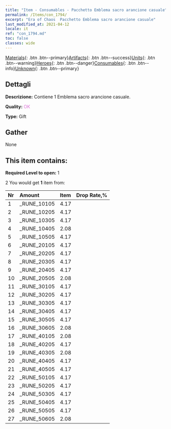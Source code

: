 ```yaml
---
title: "Item - Consumables - Pacchetto Emblema sacro arancione casuale"
permalink: /Items/con_1794/
excerpt: "Era of Chaos  Pacchetto Emblema sacro arancione casuale"
last_modified_at: 2021-04-12
locale: it
ref: "con_1794.md"
toc: false
classes: wide
---
```

 [Materials](/it/Items/){: .btn .btn--primary}[Artifacts](/it/Items/Artifacts/){: .btn .btn--success}[Units](/it/Items/Units/){: .btn .btn--warning}[Heroes](/it/Items/Heroes/){: .btn .btn--danger}[Consumables](/it/Items/Consumables/){: .btn .btn--info}[Unknown](/it/Items/Unknown/){: .btn .btn--primary}

## Dettagli
 **Descrizione:** Contiene 1 Emblema sacro arancione casuale.

 **Quality:** <span style="color: #DA70D6">OK</span>

 **Type:** Gift

## Gather

  None

## This item contains:

 **Required Level to open:** 1

 2 You would get **1** item  from:

  | Nr | Amount |     Item    | Drop Rate,% |
  |:---|:-------|:------------|:---------:|
  | 1 | _RUNE_10105 | 4.17 | 
  | 2 | _RUNE_10205 | 4.17 | 
  | 3 | _RUNE_10305 | 4.17 | 
  | 4 | _RUNE_10405 | 2.08 | 
  | 5 | _RUNE_10505 | 4.17 | 
  | 6 | _RUNE_20105 | 4.17 | 
  | 7 | _RUNE_20205 | 4.17 | 
  | 8 | _RUNE_20305 | 4.17 | 
  | 9 | _RUNE_20405 | 4.17 | 
  | 10 | _RUNE_20505 | 2.08 | 
  | 11 | _RUNE_30105 | 4.17 | 
  | 12 | _RUNE_30205 | 4.17 | 
  | 13 | _RUNE_30305 | 4.17 | 
  | 14 | _RUNE_30405 | 4.17 | 
  | 15 | _RUNE_30505 | 4.17 | 
  | 16 | _RUNE_30605 | 2.08 | 
  | 17 | _RUNE_40105 | 2.08 | 
  | 18 | _RUNE_40205 | 4.17 | 
  | 19 | _RUNE_40305 | 2.08 | 
  | 20 | _RUNE_40405 | 4.17 | 
  | 21 | _RUNE_40505 | 4.17 | 
  | 22 | _RUNE_50105 | 4.17 | 
  | 23 | _RUNE_50205 | 4.17 | 
  | 24 | _RUNE_50305 | 4.17 | 
  | 25 | _RUNE_50405 | 4.17 | 
  | 26 | _RUNE_50505 | 4.17 | 
  | 27 | _RUNE_50605 | 2.08 | 
